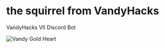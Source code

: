 # the squirrel from VandyHacks
VandyHacks VII Discord Bot

![Vandy Gold Heart](https://cdn.discordapp.com/attachments/424321814702063647/750174332982001746/gold_heart.png)
